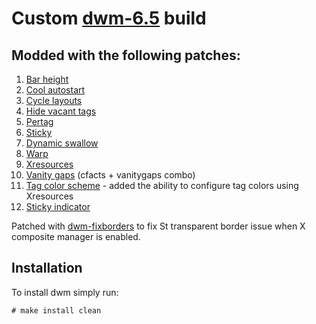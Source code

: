 # Custom [dwm-6.5](https://git.suckless.org/dwm.git) build

## Modded with the following patches:
1. [Bar height](https://dwm.suckless.org/patches/bar_height/)
2. [Cool autostart](https://dwm.suckless.org/patches/cool_autostart/)
3. [Cycle layouts](https://dwm.suckless.org/patches/cyclelayouts/)
4. [Hide vacant tags](https://dwm.suckless.org/patches/hide_vacant_tags/)
5. [Pertag](https://dwm.suckless.org/patches/pertag/)
6. [Sticky](https://dwm.suckless.org/patches/sticky/)
7. [Dynamic swallow](https://dwm.suckless.org/patches/dynamicswallow/)
8. [Warp](https://dwm.suckless.org/patches/warp/)
9. [Xresources](https://dwm.suckless.org/patches/xresources/)
10. [Vanity gaps](https://dwm.suckless.org/patches/vanitygaps/) (cfacts + vanitygaps combo)
11. [Tag color scheme](https://dwm.suckless.org/patches/tagcolorscheme/) - added the ability to configure tag colors using Xresources
12. [Sticky indicator](https://dwm.suckless.org/patches/stickyindicator/)

Patched with [dwm-fixborders](https://dwm.suckless.org/patches/alpha/dwm-fixborders-6.2.diff) to fix St transparent border issue when X composite manager  is enabled.

## Installation
To install dwm simply run:
```
# make install clean
```
